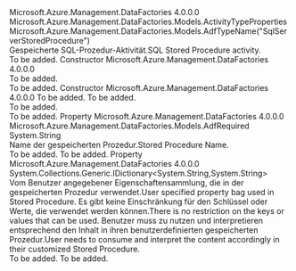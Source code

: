 <Type Name="SqlServerStoredProcedureActivity" FullName="Microsoft.Azure.Management.DataFactories.Models.SqlServerStoredProcedureActivity">
  <TypeSignature Language="C#" Value="public class SqlServerStoredProcedureActivity : Microsoft.Azure.Management.DataFactories.Models.ActivityTypeProperties" />
  <TypeSignature Language="ILAsm" Value=".class public auto ansi beforefieldinit SqlServerStoredProcedureActivity extends Microsoft.Azure.Management.DataFactories.Models.ActivityTypeProperties" />
  <TypeSignature Language="DocId" Value="T:Microsoft.Azure.Management.DataFactories.Models.SqlServerStoredProcedureActivity" />
  <TypeSignature Language="VB.NET" Value="Public Class SqlServerStoredProcedureActivity&#xA;Inherits ActivityTypeProperties" />
  <TypeSignature Language="F#" Value="type SqlServerStoredProcedureActivity = class&#xA;    inherit ActivityTypeProperties" />
  <AssemblyInfo>
    <AssemblyName>Microsoft.Azure.Management.DataFactories</AssemblyName>
    <AssemblyVersion>4.0.0.0</AssemblyVersion>
  </AssemblyInfo>
  <Base>
    <BaseTypeName>Microsoft.Azure.Management.DataFactories.Models.ActivityTypeProperties</BaseTypeName>
  </Base>
  <Interfaces />
  <Attributes>
    <Attribute>
      <AttributeName>Microsoft.Azure.Management.DataFactories.Models.AdfTypeName("SqlServerStoredProcedure")</AttributeName>
    </Attribute>
  </Attributes>
  <Docs>
    <summary>
            <span data-ttu-id="0732f-101">Gespeicherte SQL-Prozedur-Aktivität.</span><span class="sxs-lookup"><span data-stu-id="0732f-101">SQL Stored Procedure activity.</span></span>
            </summary>
    <remarks>To be added.</remarks>
  </Docs>
  <Members>
    <Member MemberName=".ctor">
      <MemberSignature Language="C#" Value="public SqlServerStoredProcedureActivity ();" />
      <MemberSignature Language="ILAsm" Value=".method public hidebysig specialname rtspecialname instance void .ctor() cil managed" />
      <MemberSignature Language="DocId" Value="M:Microsoft.Azure.Management.DataFactories.Models.SqlServerStoredProcedureActivity.#ctor" />
      <MemberSignature Language="VB.NET" Value="Public Sub New ()" />
      <MemberType>Constructor</MemberType>
      <AssemblyInfo>
        <AssemblyName>Microsoft.Azure.Management.DataFactories</AssemblyName>
        <AssemblyVersion>4.0.0.0</AssemblyVersion>
      </AssemblyInfo>
      <Parameters />
      <Docs>
        <summary>To be added.</summary>
        <remarks>To be added.</remarks>
      </Docs>
    </Member>
    <Member MemberName=".ctor">
      <MemberSignature Language="C#" Value="public SqlServerStoredProcedureActivity (string storedProcedureName, System.Collections.Generic.IDictionary&lt;string,string&gt; storedProcedureActivityParameters = null);" />
      <MemberSignature Language="ILAsm" Value=".method public hidebysig specialname rtspecialname instance void .ctor(string storedProcedureName, class System.Collections.Generic.IDictionary`2&lt;string, string&gt; storedProcedureActivityParameters) cil managed" />
      <MemberSignature Language="DocId" Value="M:Microsoft.Azure.Management.DataFactories.Models.SqlServerStoredProcedureActivity.#ctor(System.String,System.Collections.Generic.IDictionary{System.String,System.String})" />
      <MemberSignature Language="VB.NET" Value="Public Sub New (storedProcedureName As String, Optional storedProcedureActivityParameters As IDictionary(Of String, String) = null)" />
      <MemberSignature Language="F#" Value="new Microsoft.Azure.Management.DataFactories.Models.SqlServerStoredProcedureActivity : string * System.Collections.Generic.IDictionary&lt;string, string&gt; -&gt; Microsoft.Azure.Management.DataFactories.Models.SqlServerStoredProcedureActivity" Usage="new Microsoft.Azure.Management.DataFactories.Models.SqlServerStoredProcedureActivity (storedProcedureName, storedProcedureActivityParameters)" />
      <MemberType>Constructor</MemberType>
      <AssemblyInfo>
        <AssemblyName>Microsoft.Azure.Management.DataFactories</AssemblyName>
        <AssemblyVersion>4.0.0.0</AssemblyVersion>
      </AssemblyInfo>
      <Parameters>
        <Parameter Name="storedProcedureName" Type="System.String" />
        <Parameter Name="storedProcedureActivityParameters" Type="System.Collections.Generic.IDictionary&lt;System.String,System.String&gt;" />
      </Parameters>
      <Docs>
        <param name="storedProcedureName">To be added.</param>
        <param name="storedProcedureActivityParameters">To be added.</param>
        <summary>To be added.</summary>
        <remarks>To be added.</remarks>
      </Docs>
    </Member>
    <Member MemberName="StoredProcedureName">
      <MemberSignature Language="C#" Value="public string StoredProcedureName { get; set; }" />
      <MemberSignature Language="ILAsm" Value=".property instance string StoredProcedureName" />
      <MemberSignature Language="DocId" Value="P:Microsoft.Azure.Management.DataFactories.Models.SqlServerStoredProcedureActivity.StoredProcedureName" />
      <MemberSignature Language="VB.NET" Value="Public Property StoredProcedureName As String" />
      <MemberSignature Language="F#" Value="member this.StoredProcedureName : string with get, set" Usage="Microsoft.Azure.Management.DataFactories.Models.SqlServerStoredProcedureActivity.StoredProcedureName" />
      <MemberType>Property</MemberType>
      <AssemblyInfo>
        <AssemblyName>Microsoft.Azure.Management.DataFactories</AssemblyName>
        <AssemblyVersion>4.0.0.0</AssemblyVersion>
      </AssemblyInfo>
      <Attributes>
        <Attribute>
          <AttributeName>Microsoft.Azure.Management.DataFactories.Models.AdfRequired</AttributeName>
        </Attribute>
      </Attributes>
      <ReturnValue>
        <ReturnType>System.String</ReturnType>
      </ReturnValue>
      <Docs>
        <summary>
            <span data-ttu-id="0732f-102">Name der gespeicherten Prozedur.</span><span class="sxs-lookup"><span data-stu-id="0732f-102">Stored Procedure Name.</span></span>
            </summary>
        <value>To be added.</value>
        <remarks>To be added.</remarks>
      </Docs>
    </Member>
    <Member MemberName="StoredProcedureParameters">
      <MemberSignature Language="C#" Value="public System.Collections.Generic.IDictionary&lt;string,string&gt; StoredProcedureParameters { get; set; }" />
      <MemberSignature Language="ILAsm" Value=".property instance class System.Collections.Generic.IDictionary`2&lt;string, string&gt; StoredProcedureParameters" />
      <MemberSignature Language="DocId" Value="P:Microsoft.Azure.Management.DataFactories.Models.SqlServerStoredProcedureActivity.StoredProcedureParameters" />
      <MemberSignature Language="VB.NET" Value="Public Property StoredProcedureParameters As IDictionary(Of String, String)" />
      <MemberSignature Language="F#" Value="member this.StoredProcedureParameters : System.Collections.Generic.IDictionary&lt;string, string&gt; with get, set" Usage="Microsoft.Azure.Management.DataFactories.Models.SqlServerStoredProcedureActivity.StoredProcedureParameters" />
      <MemberType>Property</MemberType>
      <AssemblyInfo>
        <AssemblyName>Microsoft.Azure.Management.DataFactories</AssemblyName>
        <AssemblyVersion>4.0.0.0</AssemblyVersion>
      </AssemblyInfo>
      <ReturnValue>
        <ReturnType>System.Collections.Generic.IDictionary&lt;System.String,System.String&gt;</ReturnType>
      </ReturnValue>
      <Docs>
        <summary>
            <span data-ttu-id="0732f-103">Vom Benutzer angegebener Eigenschaftensammlung, die in der gespeicherten Prozedur verwendet.</span><span class="sxs-lookup"><span data-stu-id="0732f-103">User specified property bag used in Stored Procedure.</span></span> <span data-ttu-id="0732f-104">Es gibt keine Einschränkung für den Schlüssel oder Werte, die verwendet werden können.</span><span class="sxs-lookup"><span data-stu-id="0732f-104">There is no restriction on the keys or values that can be used.</span></span> <span data-ttu-id="0732f-105">Benutzer muss zu nutzen und interpretieren entsprechend den Inhalt in ihren benutzerdefinierten gespeicherten Prozedur.</span><span class="sxs-lookup"><span data-stu-id="0732f-105">User needs to consume and interpret the content accordingly in their customized Stored Procedure.</span></span>
            </summary>
        <value>To be added.</value>
        <remarks>To be added.</remarks>
      </Docs>
    </Member>
  </Members>
</Type>